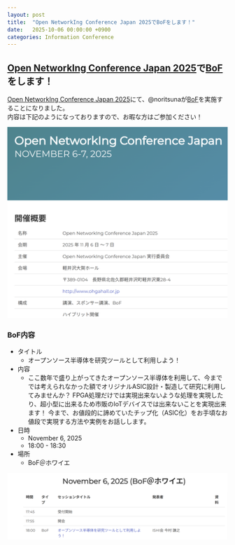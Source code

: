 ```yaml
---
layout: post
title:  "Open NetworkIng Conference Japan 2025でBoFをします！"
date:   2025-10-06 00:00:00 +0900
categories: Information Conference
---
```

## [Open NetworkIng Conference Japan 2025](https://www.onic.jp/)で[BoF](https://www.onic.jp/program-detail/#b_02)をします！
[Open NetworkIng Conference Japan 2025](https://www.onic.jp/)にて、@noritsunaが[BoF](https://www.onic.jp/program-detail/#b_02)を実施することになりました。  
内容は下記のようになっておりますので、お暇な方はご参加ください！  

![TOP](/assets/images/Conference/onic2025_top.png)

### BoF内容
- タイトル
    - オープンソース半導体を研究ツールとして利用しよう！
- 内容
    - ここ数年で盛り上がってきたオープンソース半導体を利用して、今まででは考えられなかった額でオリジナルASIC設計・製造して研究に利用してみませんか？ FPGA処理だけでは実現出来ないような処理を実現したり、超小型に出来るため市販のIoTデバイスでは出来ないことを実現出来ます！ 今まで、お値段的に諦めていたチップ化（ASIC化）をお手頃なお値段で実現する方法や実例をお話しします。
- 日時
    - November 6, 2025
    - 18:00 - 18:30
- 場所
    - BoF＠ホワイエ

![プログラム](/assets/images/Conference/onic2025_program.png)
